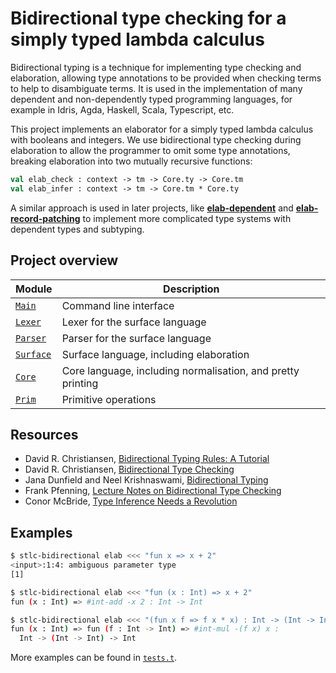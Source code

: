 # Bidirectional type checking for a simply typed lambda calculus

Bidirectional typing is a technique for implementing type checking and
elaboration, allowing type annotations to be provided when checking terms to
help to disambiguate terms. It is used in the implementation of many dependent
and non-dependently typed programming languages, for example in Idris, Agda,
Haskell, Scala, Typescript, etc.

This project implements an elaborator for a simply typed lambda calculus with
booleans and integers. We use bidirectional type checking during elaboration to
allow the programmer to omit some type annotations, breaking elaboration into
two mutually recursive functions:

<!-- $MDX skip -->
```ocaml
val elab_check : context -> tm -> Core.ty -> Core.tm
val elab_infer : context -> tm -> Core.tm * Core.ty
```

A similar approach is used in later projects, like [**elab-dependent**](../elab-dependent)
and [**elab-record-patching**](../elab-record-patching) to implement more
complicated type systems with dependent types and subtyping.

## Project overview

| Module        | Description                             |
| ------------- | --------------------------------------- |
| [`Main`]      | Command line interface                  |
| [`Lexer`]     | Lexer for the surface language          |
| [`Parser`]    | Parser for the surface language         |
| [`Surface`]   | Surface language, including elaboration |
| [`Core`]      | Core language, including normalisation, and pretty printing |
| [`Prim`]      | Primitive operations                    |

[`Main`]: ./main.ml
[`Lexer`]: ./lexer.ml
[`Parser`]: ./parser.mly
[`Surface`]: ./surface.ml
[`Core`]: ./core.ml
[`Prim`]: ./prim.ml

## Resources

- David R. Christiansen, [Bidirectional Typing Rules: A Tutorial](https://davidchristiansen.dk/tutorials/bidirectional.pdf)
- David R. Christiansen, [Bidirectional Type Checking](https://www.youtube.com/watch?v=utyBNDj7s2w)
- Jana Dunfield and Neel Krishnaswami, [Bidirectional Typing](https://dl.acm.org/doi/10.1145/3450952)
- Frank Pfenning, [Lecture Notes on Bidirectional Type Checking](https://www.cs.cmu.edu/~fp/courses/15312-f04/handouts/15-bidirectional.pdf)
- Conor McBride, [Type Inference Needs a Revolution](https://www.youtube.com/watch?v=ad4BVmPni7A)

## Examples

```sh
$ stlc-bidirectional elab <<< "fun x => x + 2"
<input>:1:4: ambiguous parameter type
[1]
```

```sh
$ stlc-bidirectional elab <<< "fun (x : Int) => x + 2"
fun (x : Int) => #int-add -x 2 : Int -> Int
```

```sh
$ stlc-bidirectional elab <<< "(fun x f => f x * x) : Int -> (Int -> Int) -> Int"
fun (x : Int) => fun (f : Int -> Int) => #int-mul -(f x) x :
  Int -> (Int -> Int) -> Int
```

More examples can be found in [`tests.t`](tests.t).
